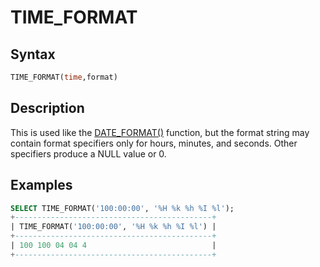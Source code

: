 # TIME_FORMAT

## Syntax

```sql
TIME_FORMAT(time,format)
```

## Description

This is used like the [DATE_FORMAT()](/built-in-functions/date-time-functions/date_format) function, but the format string
may contain format specifiers only for hours, minutes, and seconds.
Other specifiers produce a NULL value or 0.

## Examples

```sql
SELECT TIME_FORMAT('100:00:00', '%H %k %h %I %l');
+--------------------------------------------+
| TIME_FORMAT('100:00:00', '%H %k %h %I %l') |
+--------------------------------------------+
| 100 100 04 04 4                            |
+--------------------------------------------+
```